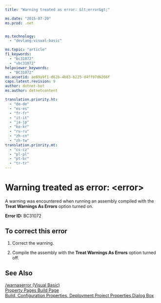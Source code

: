 ```yaml
---
title: "Warning treated as error: &lt;error&gt;"

ms.date: "2015-07-20"
ms.prod: .net


ms.technology: 
  - "devlang-visual-basic"

ms.topic: "article"
f1_keywords: 
  - "bc31072"
  - "vbc31072"
helpviewer_keywords: 
  - "BC31072"
ms.assetid: ae89a9f1-d62b-4b83-b225-d4ff97d6266f
caps.latest.revision: 9
author: dotnet-bot
ms.author: dotnetcontent

translation.priority.ht: 
  - "de-de"
  - "es-es"
  - "fr-fr"
  - "it-it"
  - "ja-jp"
  - "ko-kr"
  - "ru-ru"
  - "zh-cn"
  - "zh-tw"
translation.priority.mt: 
  - "cs-cz"
  - "pl-pl"
  - "pt-br"
  - "tr-tr"
---
```

# Warning treated as error: &lt;error&gt;
A warning was encountered when running an assembly compiled with the **Treat Warnings As Errors** option turned on.  
  
 **Error ID:** BC31072  
  
## To correct this error  
  
1.  Correct the warning.  
  
2.  Compile the assembly with the **Treat Warnings As Errors** option turned off.  
  
## See Also  
 [/warnaserror (Visual Basic)](../../visual-basic/reference/command-line-compiler/warnaserror.md)   
 [Property Pages Build Page](http://msdn.microsoft.com/en-us/1e499ee7-5bd6-44ca-a048-82c357fafaa7)   
 [Build, Configuration Properties, Deployment Project Properties Dialog Box](http://msdn.microsoft.com/en-us/45cf8bf4-56aa-4f2d-bdef-908c7010d7fc)
